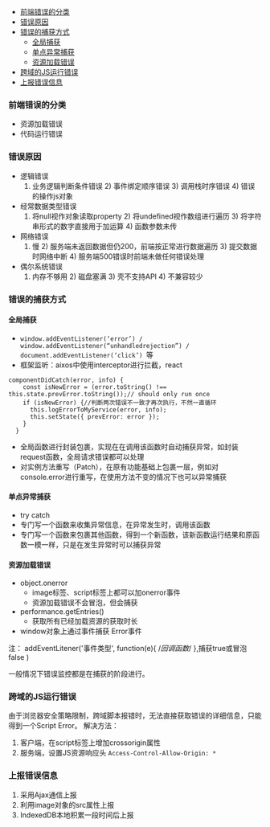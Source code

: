- [前端错误的分类](#前端错误的分类)
- [错误原因](#错误原因)
- [错误的捕获方式](#错误的捕获方式)
  - [全局捕获](#全局捕获)
  - [单点异常捕获](#单点异常捕获)
  - [资源加载错误](#资源加载错误)
- [跨域的JS运行错误](#跨域的js运行错误)
- [上报错误信息](#上报错误信息)
### 前端错误的分类

 - 资源加载错误
 - 代码运行错误

### 错误原因
- 逻辑错误<br>
  1) 业务逻辑判断条件错误 2) 事件绑定顺序错误 3) 调用栈时序错误 4) 错误的操作js对象
- 经常数据类型错误<br>
  1) 将null视作对象读取property 2) 将undefined视作数组进行遍历 3) 将字符串形式的数字直接用于加运算 4) 函数参数未传
- 网络错误<br>
  1) 慢 2) 服务端未返回数据但仍200，前端按正常进行数据遍历 3) 提交数据时网络中断 4) 服务端500错误时前端未做任何错误处理
- 偶尔系统错误<br>
  1) 内存不够用 2) 磁盘塞满 3) 壳不支持API 4) 不兼容较少


### 错误的捕获方式
#### 全局捕获
- `window.addEventListener(‘error’) / window.addEventListener(“unhandledrejection”) / document.addEventListener(‘click’) `等
- 框架监听：aixos中使用interceptor进行拦截，react
```
componentDidCatch(error, info) {
    const isNewError = (error.toString() !== this.state.prevError.toString());// should only run once
    if (isNewError) {//判断两次错误不一致才再次执行，不然一直循环
      this.logErrorToMyService(error, info);
      this.setState({ prevError: error });
    }
  }
```
- 全局函数进行封装包裹，实现在在调用该函数时自动捕获异常，如封装request函数，全局请求错误都可以处理
- 对实例方法重写（Patch），在原有功能基础上包裹一层，例如对console.error进行重写，在使用方法不变的情况下也可以异常捕获
#### 单点异常捕获
- try catch
- 专门写一个函数来收集异常信息，在异常发生时，调用该函数
- 专门写一个函数来包裹其他函数，得到一个新函数，该新函数运行结果和原函数一模一样，只是在发生异常时可以捕获异常

#### 资源加载错误
 - object.onerror
   - image标签、script标签上都可以加onerror事件
   - 资源加载错误不会冒泡，但会捕获
 - performance.getEntries()
   - 获取所有已经加载资源的获取时长
 - window对象上通过事件捕获 Error事件

注： addEventLitener('事件类型', function(e){ /*回调函数*/ },捕获true或冒泡false ) 

一般情况下错误监控都是在捕获的阶段进行。

### 跨域的JS运行错误
由于浏览器安全策略限制，跨域脚本报错时，无法直接获取错误的详细信息，只能得到一个Script Error。
解决方法：
1. 客户端，在script标签上增加crossorigin属性
2. 服务端，设置JS资源响应头 `Access-Control-Allow-Origin: *`


### 上报错误信息
1. 采用Ajax通信上报
2. 利用image对象的src属性上报
3. IndexedDB本地积累一段时间后上报